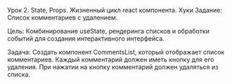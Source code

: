 Урок 2. State, Props. Жизненный цикл react компонента. Хуки
Задание: Список комментариев с удалением.

Цель: Комбинирование useState, рендеринга списков и обработки событий для создания интерактивного интерфейса.

Задача:
Создать компонент CommentsList, который отображает список комментариев. Каждый комментарий должен иметь кнопку для его удаления. При нажатии на кнопку комментарий должен удаляться из списка.